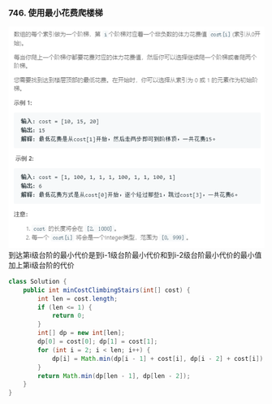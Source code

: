 ### 746. 使用最小花费爬楼梯
![](../imgs/2019-02-11_205604.png)   
到达第i级台阶的最小代价是到i-1级台阶最小代价和到i-2级台阶最小代价的最小值加上第i级台阶的代价
```java
class Solution {
    public int minCostClimbingStairs(int[] cost) {
        int len = cost.length;
        if (len <= 1) {
            return 0;
        }
        int[] dp = new int[len];
        dp[0] = cost[0]; dp[1] = cost[1];
        for (int i = 2; i < len; i++) {
            dp[i] = Math.min(dp[i - 1] + cost[i], dp[i - 2] + cost[i]);
        }
        return Math.min(dp[len - 1], dp[len - 2]);
    }
}
```